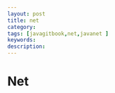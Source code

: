 ```yaml
---
layout: post
title: net
category: 
tags: [javagitbook,net,javanet ]
keywords:
description:
---
```

# Net

